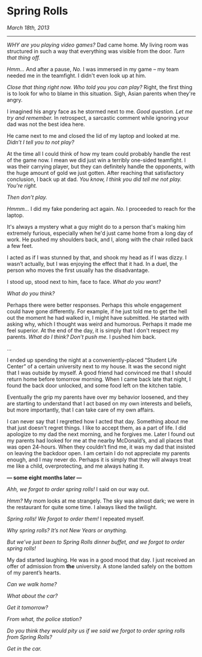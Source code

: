 Spring Rolls
============

_March 18th, 2013_

----------

_WHY are you playing video games?_ Dad came home. My living room was structured in such a way that everything was visible from the door. _Turn that thing off._

_Hmm..._ And after a pause, _No._ I was immersed in my game – my team needed me in the teamfight. I didn't even look up at him.

_Close that thing right now. Who told you you can play?_ Right, the first thing is to look for who to blame in this situation. Sigh, Asian parents when they're angry. 

I imagined his angry face as he stormed next to me. _Good question. Let me try and remember._ In retrospect, a sarcastic comment while ignoring your dad was not the best idea here.

He came next to me and closed the lid of my laptop and looked at me. _Didn’t I tell you to not play?_

At the time all I could think of how my team could probably handle the rest of the game now. I mean we did just win a terribly one-sided teamfight. I was their carrying player, but they can definitely handle the opponents, with the huge amount of gold we just gotten. After reaching that satisfactory conclusion, I back up at dad. _You know, I think you did tell me not play. You're right._

_Then don’t play._

_Hmmm..._ I did my fake pondering act again. _No._ I proceeded to reach for the laptop. 

It's always a mystery what a guy might do to a person that's making him extremely furious, especially when he'd just came home from a long day of work. He pushed my shoulders back, and I, along with the chair rolled back a few feet. 

I acted as if I was stunned by that, and shook my head as if I was dizzy. I wasn’t actually, but I was enjoying the effect that it had. In a duel, the person who moves the first usually has the disadvantage. 

I stood up, stood next to him, face to face. _What do you want?_

_What do you think?_

Perhaps there were better responses. Perhaps this whole engagement could have gone differently. For example, if he just told me to get the hell out the moment he had walked in, I might have submitted. He started with asking why, which I thought was weird and humorous. Perhaps it made me feel superior. At the end of the day, it is simply that I don't respect my parents. _What do I think? Don’t push me._ I pushed him back.

...

I ended up spending the night at a conveniently-placed “Student Life Center” of a certain university next to my house. It was the second night that I was outside by myself. A good friend had convinced me that I should return home before tomorrow morning. When I came back late that night, I found the back door unlocked, and some food left on the kitchen table. 

Eventually the grip my parents have over my behavior loosened, and they are starting to understand that I act based on my own interests and beliefs, but more importantly, that I can take care of my own affairs. 

I can never say that I regretted how I acted that day. Something about me that just doesn't regret things. I like to accept them, as a part of life. I did apologize to my dad the next morning, and he forgives me. Later I found out my parents had looked for me at the nearby McDonald’s, and all places that was open 24-hours. When they couldn’t find me, it was my dad that insisted on leaving the backdoor open. I am certain I do not appreciate my parents enough, and I may never do. Perhaps it is simply that they will always treat me like a child, overprotecting, and me always hating it. 

**— some eight months later —**

_Ahh, we forgot to order spring rolls!_ I said on our way out.

_Hmm?_ My mom looks at me strangely. The sky was almost dark; we were in the restaurant for quite some time. I always liked the twilight.

_Spring rolls! We forgot to order them!_ I repeated myself.

_Why spring rolls? It’s not New Years or anything._

_But we’ve just been to Spring Rolls dinner buffet, and we forgot to order spring rolls!_

My dad started laughing. He was in a good mood that day. I just received an offer of admission from **the** university. A stone landed safely on the bottom of my parent’s hearts.

_Can we walk home?_

_What about the car?_

_Get it tomorrow?_

_From what, the police station?_

_Do you think they would pity us if we said we forgot to order spring rolls from Spring Rolls?_

_Get in the car._